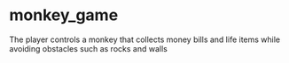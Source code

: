 # monkey_game
The player controls a monkey that collects money bills and life items while avoiding obstacles such as rocks and walls 
